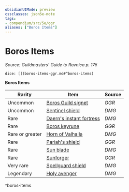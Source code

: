 ```yaml
---
obsidianUIMode: preview
cssclasses: json5e-note
tags:
- compendium/src/5e/ggr
aliases: ["Boros Items"]
---
```

# Boros Items
*Source: Guildmasters' Guide to Ravnica p. 175* 

`dice: [](boros-items-ggr.md#^boros-items)`

**Boros Items**

| Rarity | Item | Source |
|--------|------|--------|
| Uncommon | [Boros Guild signet](z_compendium/items/boros-guild-signet-ggr.md) | *GGR* |
| Uncommon | [Sentinel shield](z_compendium/items/sentinel-shield.md) | *DMG* |
| Rare | [Daern's instant fortress](z_compendium/items/daerns-instant-fortress.md) | *DMG* |
| Rare | [Boros keyrune](z_compendium/items/boros-keyrune-ggr.md) | *GGR* |
| Rare or greater | [Horn of Valhalla](z_compendium/items/horn-of-valhalla.md) | *DMG* |
| Rare | [Pariah's shield](z_compendium/items/pariahs-shield-ggr.md) | *GGR* |
| Rare | [Sun blade](z_compendium/items/sun-blade.md) | *DMG* |
| Rare | [Sunforger](z_compendium/items/sunforger-ggr.md) | *GGR* |
| Very rare | [Spellguard shield](z_compendium/items/spellguard-shield.md) | *DMG* |
| Legendary | [Holy avenger](z_compendium/items/holy-avenger.md) | *DMG* |
^boros-items